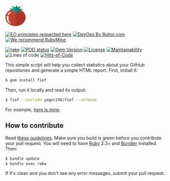 <img alt="fief logo" src="/logo.svg" width="64px"/>

[![EO principles respected here](https://www.elegantobjects.org/badge.svg)](https://www.elegantobjects.org)
[![DevOps By Rultor.com](http://www.rultor.com/b/yegor256/fief)](http://www.rultor.com/p/yegor256/fief)
[![We recommend RubyMine](https://www.elegantobjects.org/rubymine.svg)](https://www.jetbrains.com/ruby/)

[![rake](https://github.com/yegor256/fief/actions/workflows/rake.yml/badge.svg)](https://github.com/yegor256/fief/actions/workflows/rake.yml)
[![PDD status](http://www.0pdd.com/svg?name=yegor256/fief)](http://www.0pdd.com/p?name=yegor256/fief)
[![Gem Version](https://badge.fury.io/rb/fief.svg)](http://badge.fury.io/rb/fief)
[![License](https://img.shields.io/badge/license-MIT-green.svg)](https://github.com/yegor256/fief/blob/master/LICENSE.txt)
[![Maintainability](https://api.codeclimate.com/v1/badges/396ec0584e0a84adc723/maintainability)](https://codeclimate.com/github/yegor256/fief/maintainability)
![Lines of code](https://img.shields.io/tokei/lines/github/yegor256/fief)
[![Hits-of-Code](https://hitsofcode.com/github/yegor256/fief)](https://hitsofcode.com/view/github/yegor256/fief)

This simple script will help you collect statistics about your
GitHub repositories and generate a simple HTML report. First, install it:

```bash
$ gem install fief
```

Then, run it locally and read its output:

```bash
$ fief --include yegor256/fief --verbose
```

For example, [here is mine](https://yegor256.github.io/fief/).

## How to contribute

Read [these guidelines](https://www.yegor256.com/2014/04/15/github-guidelines.html).
Make sure you build is green before you contribute
your pull request. You will need to have [Ruby](https://www.ruby-lang.org/en/) 2.3+ and
[Bundler](https://bundler.io/) installed. Then:

```
$ bundle update
$ bundle exec rake
```

If it's clean and you don't see any error messages, submit your pull request.

